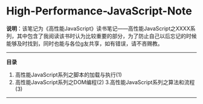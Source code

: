 # High-Performance-JavaScript-Note
**说明**：该笔记为《高性能JavaScript》读书笔记——高性能JavaScript之XXXX系列，其中包含了我阅读该书时认为比较重要的部分，为了防止自己以后忘记的时候能够及时找到，同时也能与各位g友共享，如有错误，请不吝赐教。
****
**目录**  
1. 高性能JavaScript系列之脚本的加载与执行(1)  
2. 高性能JavaScript系列之DOM编程(2)
3.高性能JavaScript系列之算法和流程(3)


****
